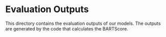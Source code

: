 # Evaluation Outputs

This directory contains the evaluation outputs of our models. The outputs are generated by the code that calculates the BARTScore.


